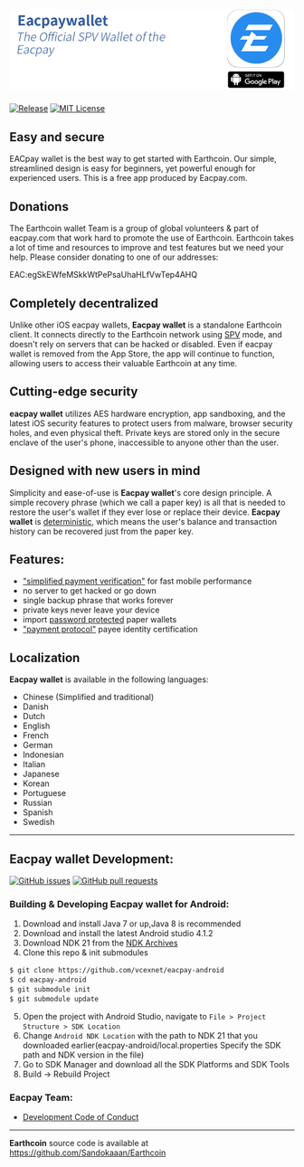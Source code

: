 [![Eacpay wallet](/images/header-android.png)](https://play.google.com/store/apps/details?id=com.loafwallet&hl=en_US)
======================
[![Release](https://img.shields.io/github/v/release/litecoin-foundation/loafwallet-android?style=plastic)](https://img.shields.io/github/v/release/litecoin-foundation/loafwallet-android) 
[![MIT License](https://img.shields.io/github/license/litecoin-foundation/loafwallet-android?style=plastic)](https://img.shields.io/github/license/litecoin-foundation/loafwallet-android?style=plastic)

## Easy and secure
EACpay wallet is the best way to get started with Earthcoin. Our simple, streamlined design is easy for beginners, yet powerful enough for experienced users. This is a free app produced by Eacpay.com.
 
## Donations
The Earthcoin wallet Team is a group of global volunteers & part of eacpay.com that work hard to promote the use of Earthcoin. Earthcoin takes a lot of time and resources to improve and test features but we need your help.  Please consider donating to one of our addresses:

EAC:egSkEWfeMSkkWtPePsaUhaHLfVwTep4AHQ

## Completely decentralized

Unlike other iOS eacpay wallets, **Eacpay wallet** is a standalone Earthcoin client. It connects directly to the Earthcoin network using [SPV](https://en.bitcoin.it/wiki/Thin_Client_Security#Header-Only_Clients) mode, and doesn't rely on servers that can be hacked or disabled. Even if eacpay wallet is removed from the App Store, the app will continue to function, allowing users to access their valuable Earthcoin at any time.

## Cutting-edge security

**eacpay wallet** utilizes AES hardware encryption, app sandboxing, and the latest iOS security features to protect users from malware, browser security holes, and even physical theft. Private keys are stored only in the secure enclave of the user's phone, inaccessible to anyone other than the user.

## Designed with new users in mind

Simplicity and ease-of-use is **Eacpay wallet**'s core design principle. A simple recovery phrase (which we call a paper key) is all that is needed to restore the user's wallet if they ever lose or replace their device. **Eacpay wallet** is [deterministic](https://github.com/bitcoin/bips/blob/master/bip-0032.mediawiki), which means the user's balance and transaction history can be recovered just from the paper key.

## Features:

- ["simplified payment verification"](https://github.com/bitcoin/bips/blob/master/bip-0037.mediawiki) for fast mobile performance
- no server to get hacked or go down
- single backup phrase that works forever
- private keys never leave your device
- import [password protected](https://github.com/bitcoin/bips/blob/master/bip-0038.mediawiki) paper wallets
- ["payment protocol"](https://github.com/bitcoin/bips/blob/master/bip-0070.mediawiki) payee identity certification


## Localization

**Eacpay wallet** is available in the following languages:

- Chinese (Simplified and traditional)
- Danish
- Dutch
- English
- French
- German
- Indonesian
- Italian
- Japanese
- Korean
- Portuguese
- Russian
- Spanish
- Swedish

---
## Eacpay wallet Development:
[![GitHub issues](https://img.shields.io/github/issues/litecoin-foundation/loafwallet-android?style=plastic)](https://github.com/litecoin-foundation/loafwallet-android/issues)
[![GitHub pull requests](https://img.shields.io/github/issues-pr/litecoin-foundation/loafwallet-android?color=00ff00&style=plastic)](https://github.com/litecoin-foundation/loafwallet-android/pulls)

### Building & Developing Eacpay wallet for Android: 

1. Download and install Java 7 or up,Java 8 is recommended
2. Download and install the latest Android studio 4.1.2
3. Download NDK 21 from the [NDK Archives](https://developer.android.com/ndk/downloads/older_releases.html)
4. Clone this repo & init submodules
```bash
$ git clone https://github.com/vcexnet/eacpay-android
$ cd eacpay-android
$ git submodule init
$ git submodule update
```
5. Open the project with Android Studio, navigate to `File > Project Structure > SDK Location`
6. Change `Android NDK Location` with the path to NDK 21 that you downloaded earlier(eacpay-android/local.properties Specify the SDK path and NDK version in the file)
7. Go to SDK Manager and download all the SDK Platforms and SDK Tools
9. Build -> Rebuild Project

### Eacpay Team:
* [Development Code of Conduct](https://github.com/vcexnet/eacpaywallet/blob/master/DEVELOPMENT.md)
---
**Earthcoin** source code is available at https://github.com/Sandokaaan/Earthcoin

